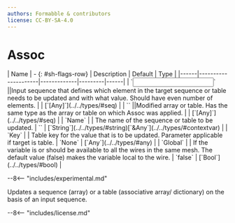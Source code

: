 ```yaml
---
authors: Formabble & contributors
license: CC-BY-SA-4.0
---
```



# Assoc

<div class="sh-parameters" markdown="1">
| Name | - {: #sh-flags-row} | Description | Default | Type |
|------|---------------------|-------------|---------|------|
| `<input>` ||Input sequence that defines which element in the target sequence or table needs to be updated and with what value. Should have even number of elements. | | [`[Any]`](../../types/#seq) |
| `<output>` ||Modified array or table. Has the same type as the array or table on which Assoc was applied. | | [`[Any]`](../../types/#seq) |
| `Name` |  | The name of the sequence or table to be updated. | `` | [`String`](../../types/#string)[`&Any`](../../types/#contextvar) |
| `Key` |  | Table key for the value that is to be updated. Parameter applicable if target is table. | `None` | [`Any`](../../types/#any) |
| `Global` |  | If the variable is or should be available to all the wires in the same mesh. The default value (false) makes the variable local to the wire. | `false` | [`Bool`](../../types/#bool) |

</div>

--8<-- "includes/experimental.md"

Updates a sequence (array) or a table (associative array/ dictionary) on the basis of an input sequence.

--8<-- "includes/license.md"

